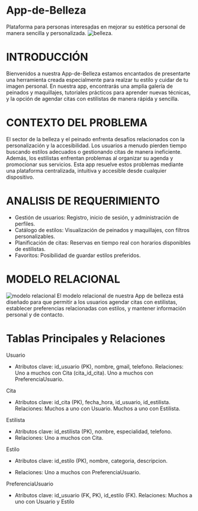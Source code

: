 # App-de-Belleza
Plataforma para personas interesadas en mejorar su estética personal de manera sencilla y personalizada. 
             ![belleza](https://sp-ao.shortpixel.ai/client/to_auto,q_glossy,ret_img,w_540,h_540/https://fusionhairsalonspa.com/wp-content/uploads/2022/09/cuidar-tu-balayage-cabello-rubio-brillo-suave-consejos-doce.jpg).

# INTRODUCCIÓN
Bienvenidos a nuestra App-de-Belleza estamos encantados de presentarte una herramienta creada especialmente para realzar tu estilo y cuidar de tu imagen personal. En nuestra app, encontrarás una amplia galería de peinados y maquillajes, tutoriales prácticos para aprender nuevas técnicas, y la opción de agendar citas con estilistas de manera rápida y sencilla.

# CONTEXTO DEL PROBLEMA
El sector de la belleza y el peinado enfrenta desafíos relacionados con la personalización y la accesibilidad. Los usuarios a menudo pierden tiempo buscando estilos adecuados o gestionando citas de manera ineficiente. Además, los estilistas enfrentan problemas al organizar su agenda y promocionar sus servicios. Esta app resuelve estos problemas mediante una plataforma centralizada, intuitiva y accesible desde cualquier dispositivo.

# ANALISIS DE REQUERIMIENTO
* Gestión de usuarios: Registro, inicio de sesión, y administración de perfiles.
* Catálogo de estilos: Visualización de peinados y maquillajes, con filtros personalizables.
* Planificación de citas: Reservas en tiempo real con horarios disponibles de estilistas.
* Favoritos: Posibilidad de guardar estilos preferidos.
# MODELO RELACIONAL

![modelo relacional](https://github.com/user-attachments/assets/65c52d6f-1e4e-47ff-9990-0209aba52db8)
El modelo relacional de nuestra App de belleza está diseñado para que permitir a los usuarios agendar citas con estilistas, establecer preferencias relacionadas con estilos, y mantener información personal y de contacto.

# Tablas Principales y Relaciones 

Usuario
- Atributos clave: id_usuario (PK), nombre, gmail, telefono.
Relaciones:
Uno a muchos con Cita (cita_id_cita).
Uno a muchos con PreferenciaUsuario.

Cita
- Atributos clave: id_cita (PK), fecha_hora, id_usuario, id_estilista.
Relaciones:
Muchos a uno con Usuario.
Muchos a uno con Estilista.

Estilista
- Atributos clave: id_estilista (PK), nombre, especialidad, telefono.
- Relaciones:
Uno a muchos con Cita.

Estilo
- Atributos clave: id_estilo (PK), nombre, categoria, descripcion.
* Relaciones:
Uno a muchos con PreferenciaUsuario.

PreferenciaUsuario
- Atributos clave: id_usuario (FK, PK), id_estilo (FK).
Relaciones:
Muchos a uno con Usuario y Estilo



